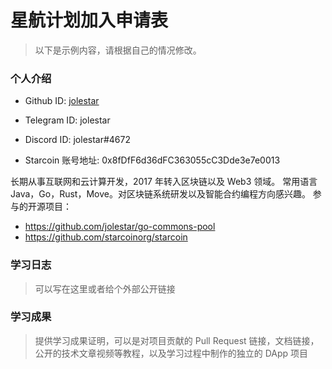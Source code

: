 

# 星航计划加入申请表

> 以下是示例内容，请根据自己的情况修改。

### 个人介绍

* Github ID: [jolestar](https://github.com/jolestar)

* Telegram ID: jolestar

* Discord ID: jolestar#4672

* Starcoin 账号地址: 0x8fDfF6d36dFC363055cC3Dde3e7e0013


长期从事互联网和云计算开发，2017 年转入区块链以及 Web3 领域。
常用语言 Java，Go，Rust，Move。对区块链系统研发以及智能合约编程方向感兴趣。
参与的开源项目：

* https://github.com/jolestar/go-commons-pool  
* https://github.com/starcoinorg/starcoin

### 学习日志

> 可以写在这里或者给个外部公开链接

### 学习成果

> 提供学习成果证明，可以是对项目贡献的 Pull Request 链接，文档链接，公开的技术文章视频等教程，以及学习过程中制作的独立的 DApp 项目




